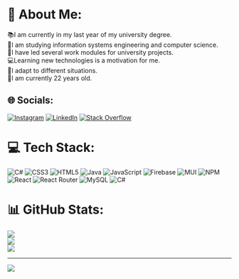# 💫 About Me:
📚I am currently in my last year of my university degree.<br>🏫I am studying information systems engineering and computer science.<br>🏅I have led several work modules for university projects.<br>💻Learning new technologies is a motivation for me.<br>🧠I adapt to different situations.<br>🎊I am currently 22 years old.


## 🌐 Socials:
[![Instagram](https://img.shields.io/badge/Instagram-%23E4405F.svg?logo=Instagram&logoColor=white)](https://instagram.com/leoneldc.dev) [![LinkedIn](https://img.shields.io/badge/LinkedIn-%230077B5.svg?logo=linkedin&logoColor=white)](https://linkedin.com/in/leonel-dominguez-080b76213) [![Stack Overflow](https://img.shields.io/badge/-Stackoverflow-FE7A16?logo=stack-overflow&logoColor=white)](https://stackoverflow.com/users/248599) 

# 💻 Tech Stack:
![C#](https://img.shields.io/badge/c%23-%23239120.svg?style=for-the-badge&logo=c-sharp&logoColor=white) ![CSS3](https://img.shields.io/badge/css3-%231572B6.svg?style=for-the-badge&logo=css3&logoColor=white) ![HTML5](https://img.shields.io/badge/html5-%23E34F26.svg?style=for-the-badge&logo=html5&logoColor=white) ![Java](https://img.shields.io/badge/java-%23ED8B00.svg?style=for-the-badge&logo=java&logoColor=white) ![JavaScript](https://img.shields.io/badge/javascript-%23323330.svg?style=for-the-badge&logo=javascript&logoColor=%23F7DF1E) ![Firebase](https://img.shields.io/badge/firebase-%23039BE5.svg?style=for-the-badge&logo=firebase) ![MUI](https://img.shields.io/badge/MUI-%230081CB.svg?style=for-the-badge&logo=material-ui&logoColor=white) ![NPM](https://img.shields.io/badge/NPM-%23000000.svg?style=for-the-badge&logo=npm&logoColor=white) ![React](https://img.shields.io/badge/react-%2320232a.svg?style=for-the-badge&logo=react&logoColor=%2361DAFB) ![React Router](https://img.shields.io/badge/React_Router-CA4245?style=for-the-badge&logo=react-router&logoColor=white) ![MySQL](https://img.shields.io/badge/mysql-%2300f.svg?style=for-the-badge&logo=mysql&logoColor=white) ![C#](https://img.shields.io/badge/c%23-%23239120.svg?style=for-the-badge&logo=c-sharp&logoColor=white)
# 📊 GitHub Stats:
![](https://github-readme-stats.vercel.app/api?username=leoneldc&theme=dark&hide_border=false&include_all_commits=false&count_private=false)<br/>
![](https://github-readme-streak-stats.herokuapp.com/?user=leoneldc&theme=dark&hide_border=false)<br/>
![](https://github-readme-stats.vercel.app/api/top-langs/?username=leoneldc&theme=dark&hide_border=false&include_all_commits=false&count_private=false&layout=compact)

---
[![](https://visitcount.itsvg.in/api?id=leoneldc&icon=5&color=11)](https://visitcount.itsvg.in)

<!-- Proudly created with GPRM ( https://gprm.itsvg.in ) -->
